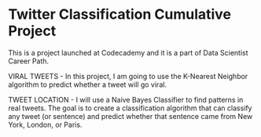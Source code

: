 # Twitter Classification Cumulative Project
 
This is a project launched at Codecademy and it is a part of Data Scientist Career Path. 

VIRAL TWEETS - In this project, I am going to use the K-Nearest Neighbor algorithm to predict whether a tweet will go viral.

TWEET LOCATION - I will use a Naive Bayes Classifier to find patterns in real tweets. The goal is to create a classification algorithm that can classify any tweet (or sentence) and predict whether that sentence came from New York, London, or Paris.